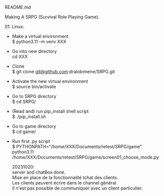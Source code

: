README.md

Making A SRPG (Survival Role Playing Game).  

01: Linux:
- Make a virtual environment  
  $ python3.11 -m venv XXX  

- Go into new directory  
  cd XXX  

- Clone  
  $ git clone git@github.com:dralobimene/SRPG.git  

- Activate the new virtual environment  
  $ source bin/activate  

- Go to SRPG directory  
  $ cd SRPG/

- (Read and) run pip_install shell script  
  $ ./pip_install.sh  

- Go to game directory  
  $ cd game/  

- Run first .py script  
  $ PYTHONPATH="/home/XXX/Documents/retest/SRPG/game" python3.11 /home/XXX/Documents/retest/SRPG/game/screen01_choose_mode.py  

  20231020:  
  server and chatBox done.  
  Mise en place de la fonctionnalité tchat des clients.  
  Les clients peuvent écrire dans le channel général.  
  Il n'est pas possible de communiquer avec un client particulier.  
